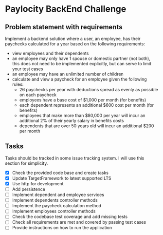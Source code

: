 # Paylocity BackEnd Challenge

## Problem statement with requirements
Implement a backend solution where a user, an employee, has their paychecks calculated for a year
based on the following requirements:
- view employees and their dependents
- an employee may only have 1 spouse or domestic partner (not both), this does not need to be implemented explicitly,
  but can serve to limit your test cases
- an employee may have an unlimited number of children
- calculate and view a paycheck for an employee given the following rules:
  - 26 paychecks per year with deductions spread as evenly as possible on each paycheck
  - employees have a base cost of $1,000 per month (for benefits)
  - each dependent represents an additional $600 cost per month (for benefits)
  - employees that make more than $80,000 per year will incur an additional 2% of their yearly salary in benefits costs
  - dependents that are over 50 years old will incur an additional $200 per month

## Tasks
Tasks should be tracked in some issue tracking system. I will use this section for simplicity.
- [X] Check the provided code base and create tasks
- [X] Update TargetFramework to latest supported LTS
- [X] Use http for development
- [ ] Add persistence
- [ ] Implement dependent and employee services
- [ ] Implement dependents controller methods
- [ ] Implement the paycheck calculation method
- [ ] Implement employees controller methods
- [ ] Check the codebase test coverage and add missing tests
- [ ] Check all requirements are met and covered by passing test cases
- [ ] Provide instructions on how to run the application